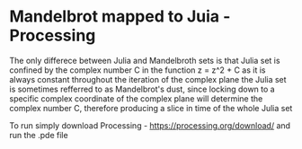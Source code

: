 # Mandelbrot mapped to Juia - Processing

The only differece between Julia and Mandelbroth sets is that Julia set is confined by the complex number C 
in the function z = z^2 + C as it is always constant throughout the iteration of the complex plane
the Julia set is sometimes refferred to as Mandelbrot's dust, since locking down to a specific complex coordinate
of the complex plane will determine the complex number C, therefore producing a slice in time of the whole Julia set

To run simply download Processing - https://processing.org/download/ and run the .pde file
